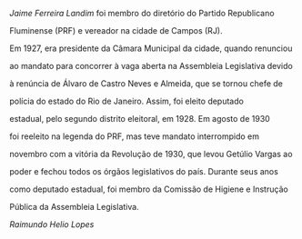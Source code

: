 

*Jaime Ferreira Landim* foi membro do diretório do Partido Republicano

Fluminense (PRF) e vereador na cidade de Campos (RJ).



Em 1927, era presidente da Câmara Municipal da cidade, quando renunciou

ao mandato para concorrer à vaga aberta na Assembleia Legislativa devido

à renúncia de Álvaro de Castro Neves e Almeida, que se tornou chefe de

polícia do estado do Rio de Janeiro. Assim, foi eleito deputado

estadual, pelo segundo distrito eleitoral, em 1928. Em agosto de 1930

foi reeleito na legenda do PRF, mas teve mandato interrompido em

novembro com a vitória da Revolução de 1930, que levou Getúlio Vargas ao

poder e fechou todos os órgãos legislativos do país. Durante seus anos

como deputado estadual, foi membro da Comissão de Higiene e Instrução

Pública da Assembleia Legislativa.



*Raimundo Helio Lopes*



